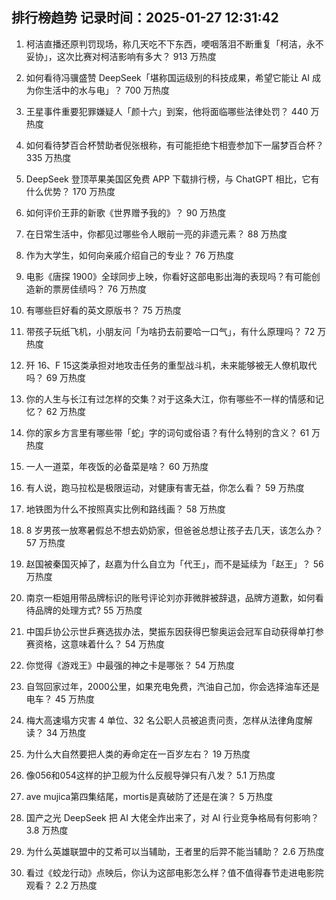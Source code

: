 
## 排行榜趋势 记录时间：2025-01-27 12:31:42
  
  1. 柯洁直播还原判罚现场，称几天吃不下东西，哽咽落泪不断重复「柯洁，永不妥协」，这次比赛对柯洁影响有多大？ 913 万热度
    
  2. 如何看待冯骥盛赞 DeepSeek「堪称国运级别的科技成果，希望它能让 AI 成为你生活中的水与电」？ 700 万热度
    
  3. 王星事件重要犯罪嫌疑人「颜十六」到案，他将面临哪些法律处罚？ 440 万热度
    
  4. 如何看待梦百合杯赞助者倪张根称，有可能拒绝卞相壹参加下一届梦百合杯？ 335 万热度
    
  5. DeepSeek 登顶苹果美国区免费 APP 下载排行榜，与 ChatGPT 相比，它有什么优势？ 170 万热度
    
  6. 如何评价王菲的新歌《世界赠予我的》？ 90 万热度
    
  7. 在日常生活中，你都见过哪些令人眼前一亮的非遗元素？ 88 万热度
    
  8. 作为大学生，如何向亲戚介绍自己的专业？ 76 万热度
    
  9. 电影《唐探 1900》全球同步上映，你看好这部电影出海的表现吗？有可能创造新的票房佳绩吗？ 76 万热度
    
  10. 有哪些巨好看的英文原版书？ 75 万热度
    
  11. 带孩子玩纸飞机，小朋友问「为啥扔去前要哈一口气」，有什么原理吗？ 72 万热度
    
  12. 歼 16、F 15这类承担对地攻击任务的重型战斗机，未来能够被无人僚机取代吗？ 69 万热度
    
  13. 你的人生与长江有过怎样的交集？对于这条大江，你有哪些不一样的情感和记忆？ 62 万热度
    
  14. 你的家乡方言里有哪些带「蛇」字的词句或俗语？有什么特别的含义？ 61 万热度
    
  15. 一人一道菜，年夜饭的必备菜是啥？ 60 万热度
    
  16. 有人说，跑马拉松是极限运动，对健康有害无益，你怎么看？ 59 万热度
    
  17. 地铁图为什么不按照真实比例和路线画？ 58 万热度
    
  18. 8 岁男孩一放寒暑假总不想去奶奶家，但爸爸总想让孩子去几天，该怎么办？ 57 万热度
    
  19. 赵国被秦国灭掉了，赵嘉为什么自立为「代王」，而不是延续为「赵王」？ 56 万热度
    
  20. 南京一柜姐用带品牌标识的账号评论刘亦菲微胖被辞退，品牌方道歉，如何看待品牌的处理方式? 55 万热度
    
  21. 中国乒协公示世乒赛选拔办法，樊振东因获得巴黎奥运会冠军自动获得单打参赛资格，这意味着什么？ 54 万热度
    
  22. 你觉得《游戏王》中最强的神之卡是哪张？ 54 万热度
    
  23. 自驾回家过年，2000公里，如果充电免费，汽油自己加，你会选择油车还是电车？ 45 万热度
    
  24. 梅大高速塌方灾害 4 单位、32 名公职人员被追责问责，怎样从法律角度解读？ 34 万热度
    
  25. 为什么大自然要把人类的寿命定在一百岁左右？ 19 万热度
    
  26. 像056和054这样的护卫舰为什么反舰导弹只有八发？ 5.1 万热度
    
  27. ave mujica第四集结尾，mortis是真破防了还是在演？ 5 万热度
    
  28. 国产之光 DeepSeek 把 AI 大佬全炸出来了，对 AI 行业竞争格局有何影响？ 3.8 万热度
    
  29. 为什么英雄联盟中的艾希可以当辅助，王者里的后羿不能当辅助？ 2.6 万热度
    
  30. 看过《蛟龙行动》点映后，你认为这部电影怎么样？值不值得春节走进电影院观看？ 2.2 万热度
    